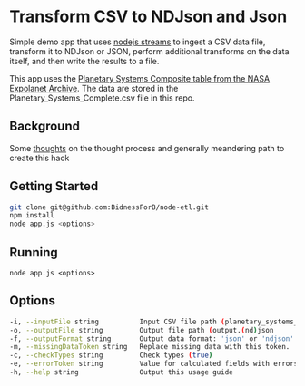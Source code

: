 # Transform CSV to NDJson and Json

Simple demo app that uses [nodejs streams](https://nodejs.org/api/stream.html) to ingest a CSV data file, transform it to NDJson or JSON, perform additional transforms on the data itself, and then write the results to a file.  

This app uses the [Planetary Systems Composite table from the NASA Expolanet Archive](https://exoplanetarchive.ipac.caltech.edu/cgi-bin/TblView/nph-tblView?app=ExoTbls&config=PSCompPars).  The data are stored in the Planetary_Systems_Complete.csv file in this repo.  

## Background

Some [thoughts](https://github.com/BidnessForB/node-etl/blob/main/how-we-got-here.md) on the thought process and generally meandering path to create this hack

## Getting Started
```bash
git clone git@github.com:BidnessForB/node-etl.git
npm install
node app.js <options>
```
## Running
`node app.js <options>`

## Options
```bash
-i, --inputFile string          Input CSV file path (planetary_systems_complete.csv)              
-o, --outputFile string         Output file path (output.(nd)json             
-f, --outputFormat string       Output data format: 'json' or 'ndjson'.       
-m, --missingDataToken string   Replace missing data with this token.         
-c, --checkTypes string         Check types (true)
-e, --errorToken string         Value for calculated fields with errors (ERROR)
-h, --help string               Output this usage guide    
``````

